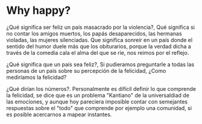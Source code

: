 # Why happy?

¿Qué significa ser feliz un país masacrado por la violencia?, 
Qué significa si no contar los amigos muertos, los papás desaparecidos, las hermanas violadas, las mujeres silenciadas. Que significa sonreír en un país donde el sentido del humor duele más que los obiturarios, porque la verdad dicha a través de la comedia cala el alma del que se ríe, nos reimos por el reflejo.

¿Qué significa que un país sea feliz?, Si pudieramos preguntarle a todas las personas de un país sobre su percepción de la felicidad, ¿Como mediríamos la felicidad?



¿Qué dirían los números?. Personalmente es difícil definir lo que comprende la felicidad, se dice que es un problema "Kantiano" de la universaldiad de las emociones, y aunque hoy pareciera imposible contar con semejantes respuestas sobre el "todo" que comprende por ejemplo una comunidad, si es posible acercarnos a mapear instantes.


